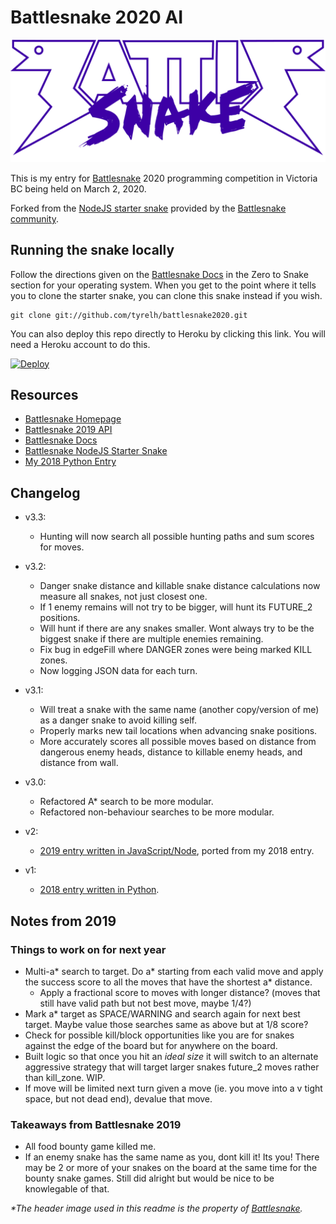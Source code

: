 # Battlesnake 2020 AI
![Battlesnake 2020](./static/logo.png)

This is my entry for [Battlesnake](https://www.battlesnake.io) 2020 programming competition in Victoria BC being held on March 2, 2020.

Forked from the [NodeJS starter snake](https://github.com/battlesnakeio/starter-snake-node) provided by the [Battlesnake community](https://github.com/battlesnakeio/community).

## Running the snake locally
Follow the directions given on the [Battlesnake Docs](http://docs.battlesnake.io/zero-to-snake-linux.html) in the Zero to Snake section for your operating system. When you get to the point where it tells you to clone the starter snake, you can clone this snake instead if you wish.
```shell
git clone git://github.com/tyrelh/battlesnake2020.git
```
You can also deploy this repo directly to Heroku by clicking this link. You will need a Heroku account to do this.

[![Deploy](https://www.herokucdn.com/deploy/button.png)](https://heroku.com/deploy)

## Resources
* [Battlesnake Homepage](https://www.battlesnake.io/)
* [Battlesnake 2019 API](http://docs.battlesnake.io/snake-api.html)
* [Battlesnake Docs](http://docs.battlesnake.io)
* [Battlesnake NodeJS Starter Snake](https://github.com/battlesnakeio/starter-snake-node)
* [My 2018 Python Entry](https://github.com/tyrelh/battlesnake2018)

## Changelog
* v3.3:
    * Hunting will now search all possible hunting paths and sum scores for moves.
* v3.2:
    * Danger snake distance and killable snake distance calculations now measure all snakes, not just closest one.
    * If 1 enemy remains will not try to be bigger, will hunt its FUTURE_2 positions.
    * Will hunt if there are any snakes smaller. Wont always try to be the biggest snake if there are multiple enemies remaining.
    * Fix bug in edgeFill where DANGER zones were being marked KILL zones.
    * Now logging JSON data for each turn.
* v3.1:
    * Will treat a snake with the same name (another copy/version of me) as a danger snake to avoid killing self.
    * Properly marks new tail locations when advancing snake positions.
    * More accurately scores all possible moves based on distance from dangerous enemy heads, distance to killable enemy heads, and distance from wall.
* v3.0:    
    * Refactored A* search to be more modular.
    * Refactored non-behaviour searches to be more modular.
* v2:
  * [2019 entry written in JavaScript/Node](https://github.com/tyrelh/battlesnake2019), ported from my 2018 entry.
  
* v1:
  * [2018 entry written in Python](https://github.com/tyrelh/battlesnake2018).

## Notes from 2019
### Things to work on for next year
* Multi-a* search to target. Do a* starting from each valid move and apply the success score to all the moves that have the shortest a* distance.
  * Apply a fractional score to moves with longer distance? (moves that still have valid path but not best move, maybe 1/4?)
* Mark a* target as SPACE/WARNING and search again for next best target. Maybe value those searches same as above but at 1/8 score?
* Check for possible kill/block opportunities like you are for snakes against the edge of the board but for anywhere on the board.
* Built logic so that once you hit an _ideal size_ it will switch to an alternate aggressive strategy that will target larger snakes future_2 moves rather than kill_zone. WIP.
* If move will be limited next turn given a move (ie. you move into a v tight space, but not dead end), devalue that move.

### Takeaways from Battlesnake 2019
* All food bounty game killed me.
* If an enemy snake has the same name as you, dont kill it! Its you! There may be 2 or more of your snakes on the board at the same time for the bounty snake games. Still did alright but would be nice to be knowlegable of that.

_*The header image used in this readme is the property of [Battlesnake](https://www.battlesnake.io/)._